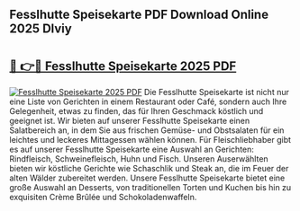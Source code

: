 ## Fesslhutte Speisekarte PDF Download Online 2025 Dlviy

# <h2><a href="http://gc8dyev.nevu.top/?p=Fesslhutte+Speisekarte">🔗 👉🔴 Fesslhutte Speisekarte 2025 PDF</a></h2>

[![Fesslhutte Speisekarte 2025 PDF](https://i.imgur.com/dBaPXMq.png)](http://gc8dyev.nevu.top/?p=Fesslhutte+Speisekarte)
Die Fesslhutte Speisekarte ist nicht nur eine Liste von Gerichten in einem Restaurant oder Café, sondern auch Ihre Gelegenheit, etwas zu finden, das für Ihren Geschmack köstlich und geeignet ist. Wir bieten auf unserer Fesslhutte Speisekarte einen Salatbereich an, in dem Sie aus frischen Gemüse- und Obstsalaten für ein leichtes und leckeres Mittagessen wählen können. Für Fleischliebhaber gibt es auf unserer Fesslhutte Speisekarte eine Auswahl an Gerichten: Rindfleisch, Schweinefleisch, Huhn und Fisch. Unseren Auserwählten bieten wir köstliche Gerichte wie Schaschlik und Steak an, die im Feuer der alten Wälder zubereitet werden. Unsere Fesslhutte Speisekarte bietet eine große Auswahl an Desserts, von traditionellen Torten und Kuchen bis hin zu exquisiten Crème Brûlée und Schokoladenwaffeln.
